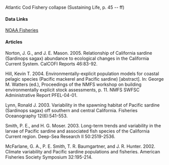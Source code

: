 Atlantic Cod Fishery collapse (Sustaining Life, p. 45 -- ff)

#### Data Links

[NOAA Fisheries](https://foss.nmfs.noaa.gov)

#### Articles
Norton, J. G., and J. E. Mason. 2005. Relationship of California sardine (Sardinops sagax) abundance to ecological changes in the California Current System. CalCOFI Reports 46:83-92. 

Hill, Kevin T. 2004. Environmentally-explicit population models for coastal pelagic species (Pacific mackerel and Pacific sardine) [abstract]. In: George M. Watters (ed.), Proceedings of the NMFS workshop on building environmentally explicit stock assessments, p. 11. NMFS SWFSC Administrative Report PFEL-04-01.

Lynn, Ronald J. 2003. Variability in the spawning habitat of Pacific sardine (Sardinops sagax) off southern and central California. Fisheries Oceanography 12(6):541-553.

Smith, P. E., and H. G. Moser. 2003. Long-term trends and variability in the larvae of Pacific sardine and associated fish species of the California Current region. Deep-Sea Research II 50:2519-2536. 

McFarlane, G. A., P. E. Smith, T. R. Baumgartner, and J. R. Hunter. 2002. Climate variability and Pacific sardine populations and fisheries. American Fisheries Society Symposium 32:195-214. 


